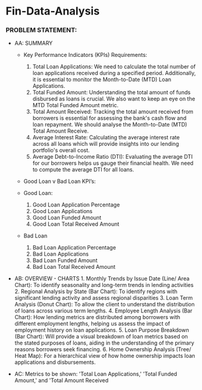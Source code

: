 # Fin-Data-Analysis
### PROBLEM STATEMENT:
   - AA: SUMMARY
     - Key Performance Indicators (KPIs) Requirements:
         1. Total Loan Applications: We need to calculate the total number of loan applications received during a specified period. 
            Additionally, it is essential to monitor the Month-to-Date (MTD) Loan Applications.
         2. Total Funded Amount: Understanding the total amount of funds disbursed as loans is crucial. We also want to keep an 
            eye on the MTD Total Funded Amount metric.
         3. Total Amount Received: Tracking the total amount received from borrowers is essential for assessing the bank's cash flow 
            and loan repayment. We should analyse the Month-to-Date (MTD) Total Amount Receive.
         4. Average Interest Rate: Calculating the average interest rate across all loans which will provide insights into our lending 
            portfolio's overall cost.
         5. Average Debt-to-Income Ratio (DTI): Evaluating the average DTI for our borrowers helps us gauge their financial health. 
            We need to compute the average DTI for all loans.

     - Good Loan v Bad Loan KPI’s:
     - Good Loan:
         1. Good Loan Application Percentage
         2. Good Loan Applications
         3. Good Loan Funded Amount
         4. Good Loan Total Received Amount
     - Bad Loan
         1. Bad Loan Application Percentage
         2. Bad Loan Applications
         3. Bad Loan Funded Amount
         4. Bad Loan Total Received Amount

   - AB: OVERVIEW
    - CHARTS
         1. Monthly Trends by Issue Date (Line/ Area Chart):  To identify seasonality and long-term trends in lending activities
         2. Regional Analysis by State (Bar Chart): To identify regions with significant lending activity and assess regional 
            disparities
         3. Loan Term Analysis (Donut Chart): To allow the client to understand the distribution of loans across various term 
            lengths.
         4. Employee Length Analysis (Bar Chart): How lending metrics are distributed among borrowers with different 
            employment lengths, helping us assess the impact of employment history on loan applications.
         5. Loan Purpose Breakdown (Bar Chart): Will provide a visual breakdown of loan metrics based on the stated purposes 
            of loans, aiding in the understanding of the primary reasons borrowers seek financing.
         6. Home Ownership Analysis (Tree/ Heat Map): For a hierarchical view of how home ownership impacts loan 
            applications and disbursements.
     
   - AC: Metrics to be shown: 'Total Loan Applications,' 'Total Funded Amount,' and 'Total Amount Received
